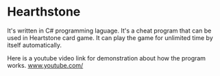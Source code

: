 # Hearthstone
It's written in C# programming laguage. It's a cheat program that can be used in Heartstone card game. It can play the game for unlimited time by itself automatically.

Here is a youtube video link for demonstration about how the program works.
www.youtube.com/
